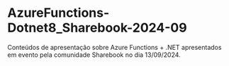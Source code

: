 # AzureFunctions-Dotnet8_Sharebook-2024-09
Conteúdos de apresentação sobre Azure Functions + .NET apresentados em evento pela comunidade Sharebook no dia 13/09/2024.
